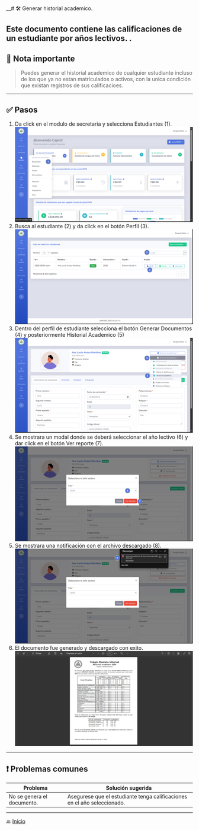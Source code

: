__# 🛠️ Generar historial academico.

Este documento contiene las calificaciones de un estudiante por años lectivos.
.
---

## 📝 Nota importante

> Puedes generar el historial academico de cualquier estudiante incluso de los que ya no estan matrículados o activos,
> con la unica condición que existan registros de sus calificacioes.
---

## ✅ Pasos

1. Da click en el modulo de secretaria y selecciona Estudiantes (1).
   ![Ir al listado](../../assets/Cambio%20de%20matricula/Cambio1.png)
2. Busca al estudiante (2) y da click en el botón Perfil (3).
   ![Ir al listado](../../assets/Alumno%20activo/Activo.png)
3. Dentro del perfil de estudiante selecciona el botón Generar Documentos (4) y posteriormente Historial Academico (5)
   ![Ir al listado](../../assets/Historial%20Academico/Historial1.png)
4. Se mostrara un modal donde se deberá seleccionar el año lectivo (6) y dar click en el botón Ver reporte (7).
   ![Ir al listado](../../assets/Historial%20Academico/Historial2.png)
5. Se mostrara una notificación con el archivo descargado (8).
   ![Ir al listado](../../assets/Historial%20Academico/Historial3.png)
6. El documento fue generado y descargado con exito.
   ![Ir al listado](../../assets/Historial%20Academico/Historial4.png)

---

## ❗ Problemas comunes

| Problema                   | Solución sugerida                                                        |
|----------------------------|--------------------------------------------------------------------------|
| No se genera el documento. | Asegurese que el estudiante tenga calificaciones en el año seleccionado. |

---
🔙 [Inicio](../../Index.md)





